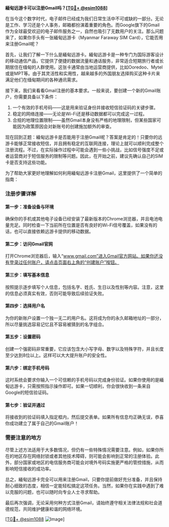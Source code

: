 **緬甸远游卡可以注册Gmail吗？[[TG💪+ @esim1088](https://t.me/s/esim1088)]**

在当今这个数字时代，电子邮件已经成为我们日常生活中不可或缺的一部分。无论是工作、学习还是个人事务，邮箱都扮演着重要的角色。而Google旗下的Gmail作为全球最受欢迎的电子邮件服务之一，自然也吸引了无数用户的关注。那么问题来了，如果你手头有一张緬甸远游卡（Myanmar Faraway SIM Card），它能否用来注册Gmail呢？

首先，让我们了解一下什么是緬甸远游卡。緬甸远游卡是一种专门为国际游客设计的移动通信产品，它提供了便捷的数据流量和通话服务，非常适合短期旅行者或长期居住在缅甸的人群使用。这张卡通常由当地运营商提供，比如Ooredoo、Mytel或是MPT等。由于其灵活性和实用性，越来越多的外国朋友选择购买这种卡片来满足他们在缅甸期间的各种通讯需求。

接下来，我们来看看Gmail注册的基本要求。一般来说，要创建一个新的Gmail账户，你需要具备以下条件：
1. 一个有效的手机号码——这是用来验证身份并接收短信验证码的关键步骤。
2. 稳定的网络连接——无论是Wi-Fi还是移动数据都可以完成这一过程。
3. 合规的地理位置限制——虽然Gmail本身没有严格的地理限制，但某些国家可能因为政策原因会对新账号的创建施加额外的审查。

现在回到正题：緬甸远游卡是否能用于注册Gmail呢？答案是肯定的！只要你的远游卡能够正常接收短信，并且拥有稳定的互联网连接，理论上就可以顺利完成整个注册流程。不过，在实际操作过程中可能会遇到一些小挑战，比如信号强度不足或者运营商对于短信服务的限制等问题。因此，在开始之前，建议先确认自己的SIM卡是否支持这些功能。

为了帮助大家更好地理解如何利用緬甸远游卡注册Gmail，这里提供了一个简单的指南：

### 注册步骤详解

#### 第一步：准备设备与环境
确保你的手机或其他电子设备已经安装了最新版本的Chrome浏览器，并且电池电量充足。同时检查一下当前所在位置是否有良好的Wi-Fi信号覆盖，如果没有的话，也可以直接依赖远游卡提供的移动数据。

#### 第二步：访问Gmail官网
打开Chrome浏览器后，输入“www.gmail.com”进入Gmail官方网站。如果你还没有登录过任何账户，请点击页面右上角的“创建账户”按钮。

#### 第三步：填写基本信息
按照提示逐步填写个人信息，包括名字、姓氏、生日以及性别等内容。注意，这里的信息必须真实有效，否则可能导致后续验证失败。

#### 第四步：选择用户名
为你的新账户设置一个独一无二的用户名。这将成为你的永久邮箱地址的一部分，所以尽量挑选容易记忆且不容易被猜到的名字组合。

#### 第五步：设置密码
创建一个强密码非常重要，它应该包含大小写字母、数字以及特殊字符，并且长度至少达到8位以上。这样可以大大提升账户的安全性。

#### 第六步：绑定手机号码
这时系统会要求你输入一个可信赖的手机号码以完成身份验证。如果你使用的是緬甸远游卡，只需按照指示操作即可。如果一切顺利，你会很快收到一条来自Google的短信验证码。

#### 第七步：验证并通过
将接收到的验证码填入指定框内，然后提交表单。如果所有信息均正确无误，恭喜你成功建立了属于自己的Gmail账户！

### 需要注意的地方

尽管上述方法适用于大多数情况，但仍有一些特殊情况需要注意。例如，如果你所在的地区存在网络封锁或者其他技术障碍，则可能会影响到正常的注册体验。此外，部分国家或地区的电信服务商可能会对境外号码实施更严格的管控措施，从而影响短信接收的成功率。

总之，緬甸远游卡完全可以用来注册Gmail，只要你提前做好充分准备，并且保持耐心细致的态度，相信一定能轻松搞定这项任务。当然，如果你在实践中遇到了难以克服的问题，也可以随时向专业人士寻求帮助。

最后再次强调，无论采用何种方式注册Gmail，请始终遵守相关法律法规和社会道德规范，共同维护健康和谐的网络环境。

[[TG💪+ @esim1088](https://t.me/s/esim1088) ![Image](https://i.postimg.cc/4NQfJmqS/Snipaste-2025-05-13-00-14-12.png)]